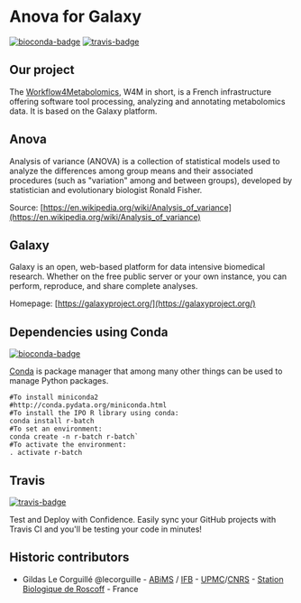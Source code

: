 Anova for Galaxy
=================

[![bioconda-badge](https://img.shields.io/badge/install%20with-bioconda-brightgreen.svg?style=flat-square)](http://bioconda.github.io) [![travis-badge](https://travis-ci.org/workflow4metabolomics/anova.svg?branch=master)](https://travis-ci.org/workflow4metabolomics/builds)

Our project
-----------
The [Workflow4Metabolomics](http://workflow4metabolomics.org), W4M in short, is a French infrastructure offering software tool processing, analyzing and annotating metabolomics data. It is based on the Galaxy platform.


Anova
------
Analysis of variance (ANOVA) is a collection of statistical models used to analyze the differences among group means and their associated procedures (such as "variation" among and between groups), developed by statistician and evolutionary biologist Ronald Fisher.

Source: [https://en.wikipedia.org/wiki/Analysis_of_variance](https://en.wikipedia.org/wiki/Analysis_of_variance)


Galaxy
------
Galaxy is an open, web-based platform for data intensive biomedical research. Whether on the free public server or your own instance, you can perform, reproduce, and share complete analyses. 

Homepage: [https://galaxyproject.org/](https://galaxyproject.org/)


Dependencies using Conda
------------------------
[![bioconda-badge](https://img.shields.io/badge/install%20with-bioconda-brightgreen.svg?style=flat-square)](http://bioconda.github.io)

[Conda](http://conda.pydata.org/) is package manager that among many other things can be used to manage Python packages.

```
#To install miniconda2
#http://conda.pydata.org/miniconda.html
#To install the IPO R library using conda:
conda install r-batch
#To set an environment:
conda create -n r-batch r-batch`
#To activate the environment:
. activate r-batch
```

Travis
------
[![travis-badge](https://travis-ci.org/workflow4metabolomics/anova.svg?branch=master)](https://travis-ci.org/workflow4metabolomics/builds)

Test and Deploy with Confidence. Easily sync your GitHub projects with Travis CI and you'll be testing your code in minutes!

Historic contributors
---------------------
 - Gildas Le Corguillé @lecorguille - [ABiMS](http://abims.sb-roscoff.fr/) / [IFB](http://www.france-bioinformatique.fr/) - [UPMC](www.upmc.fr)/[CNRS](www.cnrs.fr) - [Station Biologique de Roscoff](http://www.sb-roscoff.fr/) - France
